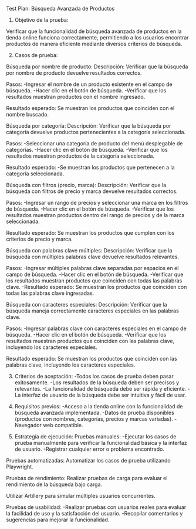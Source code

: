 Test Plan: Búsqueda Avanzada de Productos

1. Objetivo de la prueba:

Verificar que la funcionalidad de búsqueda avanzada de productos en la tienda online funciona correctamente, permitiendo a los usuarios encontrar productos de manera eficiente mediante diversos criterios de búsqueda.

2. Casos de prueba:

Búsqueda por nombre de producto:
Descripción: Verificar que la búsqueda por nombre de producto devuelve resultados correctos.

Pasos:
-Ingresar el nombre de un producto existente en el campo de búsqueda.
-Hacer clic en el botón de búsqueda.
-Verificar que los resultados muestran productos con el nombre ingresado.

Resultado esperado: Se muestran los productos que coinciden con el nombre buscado.

Búsqueda por categoría:
Descripción: Verificar que la búsqueda por categoría devuelve productos pertenecientes a la categoría seleccionada.

Pasos:
-Seleccionar una categoría de producto del menú desplegable de categorías.
-Hacer clic en el botón de búsqueda.
-Verificar que los resultados muestran productos de la categoría seleccionada.

Resultado esperado: 
-Se muestran los productos que pertenecen a la categoría seleccionada.

Búsqueda con filtros (precio, marca):
Descripción: Verificar que la búsqueda con filtros de precio y marca devuelve resultados correctos.

Pasos:
-Ingresar un rango de precios y seleccionar una marca en los filtros de búsqueda.
-Hacer clic en el botón de búsqueda.
-Verificar que los resultados muestran productos dentro del rango de precios y de la marca seleccionada.

Resultado esperado: Se muestran los productos que cumplen con los criterios de precio y marca.

Búsqueda con palabras clave múltiples:
Descripción: Verificar que la búsqueda con múltiples palabras clave devuelve resultados relevantes.

Pasos:
-Ingresar múltiples palabras clave separadas por espacios en el campo de búsqueda.
-Hacer clic en el botón de búsqueda.
-Verificar que los resultados muestran productos que coinciden con todas las palabras clave.
-Resultado esperado: Se muestran los productos que coinciden con todas las palabras clave ingresadas.

Búsqueda con caracteres especiales:
Descripción: Verificar que la búsqueda maneja correctamente caracteres especiales en las palabras clave.

Pasos:
-Ingresar palabras clave con caracteres especiales en el campo de búsqueda.
-Hacer clic en el botón de búsqueda.
-Verificar que los resultados muestran productos que coinciden con las palabras clave, incluyendo los caracteres especiales.

Resultado esperado: Se muestran los productos que coinciden con las palabras clave, incluyendo los caracteres especiales.

3. Criterios de aceptación:
-Todos los casos de prueba deben pasar exitosamente.
-Los resultados de la búsqueda deben ser precisos y relevantes.
-La funcionalidad de búsqueda debe ser rápida y eficiente.
-La interfaz de usuario de la búsqueda debe ser intuitiva y fácil de usar.

4. Requisitos previos:
-Acceso a la tienda online con la funcionalidad de búsqueda avanzada implementada.
-Datos de prueba disponibles (productos con nombres, categorías, precios y marcas variadas).
-Navegador web compatible.

5. Estrategia de ejecución:
Pruebas manuales:
-Ejecutar los casos de prueba manualmente para verificar la funcionalidad básica y la interfaz de usuario.
-Registrar cualquier error o problema encontrado.

Pruebas automatizadas: Automatizar los casos de prueba utilizando Playwright.

Pruebas de rendimiento: Realizar pruebas de carga para evaluar el rendimiento de la búsqueda bajo carga.

Utilizar Artillery para simular múltiples usuarios concurrentes.

Pruebas de usabilidad:
-Realizar pruebas con usuarios reales para evaluar la facilidad de uso y la satisfacción del usuario.
-Recopilar comentarios y sugerencias para mejorar la funcionalidad.